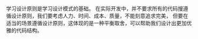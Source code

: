 学习设计原则是学习设计模式的基础。
在实际开发中，并不要求所有的代码搜遵循设计原则，我们要考虑人力、时间、成本、质量，不能刻意追求完美，
但要在适当的场景遵循设计原则，这体现的是一种平衡取舍，可以帮助我们设计出更加优雅的代码结构。